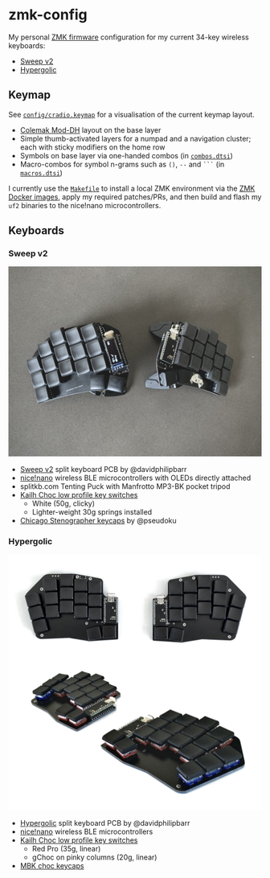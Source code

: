 # zmk-config

My personal [ZMK firmware][3] configuration for my current 34-key wireless keyboards:

- [Sweep v2][12]
- [Hypergolic][1]

## Keymap

See [`config/cradio.keymap`](config/cradio.keymap) for a visualisation of the current keymap layout.

* [Colemak Mod-DH][8] layout on the base layer
* Simple thumb-activated layers for a numpad and a navigation cluster; each with sticky modifiers on the home row
* Symbols on base layer via one-handed combos (in [`combos.dtsi`](config/combos.dtsi))
* Macro-combos for symbol n-grams such as `()`, `--` and `` ``` `` (in [`macros.dtsi`](config/macros.dtsi))

I currently use the [`Makefile`](Makefile) to install a local ZMK environment via the [ZMK Docker images][10], apply my required patches/PRs, and then build and flash my `uf2` binaries to the nice!nano microcontrollers.

## Keyboards

### Sweep v2

![Sweep wireless split keyboard](data/sweep-v2.jpg)

* [Sweep v2][12] split keyboard PCB by @davidphilipbarr
* [nice!nano][2] wireless BLE microcontrollers with OLEDs directly attached
* splitkb.com Tenting Puck with Manfrotto MP3-BK pocket tripod
* [Kailh Choc low profile key switches][6]
  * White (50g, clicky)
  * Lighter-weight 30g springs installed
* [Chicago Stenographer keycaps][4] by @pseudoku

### Hypergolic

![Hypergolic wireless split keyboard](data/hypergolic.jpg)

* [Hypergolic][1] split keyboard PCB by @davidphilipbarr
* [nice!nano][2] wireless BLE microcontrollers
* [Kailh Choc low profile key switches][6]
  * Red Pro (35g, linear)
  * gChoc on pinky columns (20g, linear)
* [MBK choc keycaps][5]

[1]: https://github.com/davidphilipbarr/hypergolic
[2]: https://nicekeyboards.com/nice-nano/
[3]: https://github.com/zmkfirmware/zmk
[4]: https://github.com/pseudoku/PseudoMakeMeKeyCapProfiles#chicago-stenographer
[5]: https://www.reddit.com/r/MechanicalKeyboards/comments/eq6vzs/gb_mbk_choc_lowprofile_keycaps_preorder_now/
[6]: http://www.kailh.com/en/Products/Ks/CS/
[7]: https://github.com/dxmh/34keymap
[8]: https://colemakmods.github.io/mod-dh/
[9]: https://precondition.github.io/home-row-mods
[10]: https://github.com/zmkfirmware/zmk-docker
[11]: https://noahfrederick.com/log/colemak-steno-hybrid-in-qmk
[12]: https://github.com/davidphilipbarr/sweep
